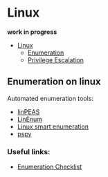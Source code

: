 # Linux
**work in progress**

- [Linux](#linux)
  - [Enumeration](#enumeration-on-linux)
  - [Privilege Escalation](#)

## Enumeration on linux
Automated enumeration tools:
- [linPEAS](https://github.com/carlospolop/privilege-escalation-awesome-scripts-suite/tree/master/linPEAS)
- [LinEnum](https://github.com/rebootuser/LinEnum)
- [Linux smart enumeration](https://github.com/diego-treitos/linux-smart-enumeration)
- [pspy](https://github.com/DominicBreuker/pspy)

### Useful links:
- [Enumeration Checklist](https://book.hacktricks.xyz/linux-unix/linux-privilege-escalation-checklist)

